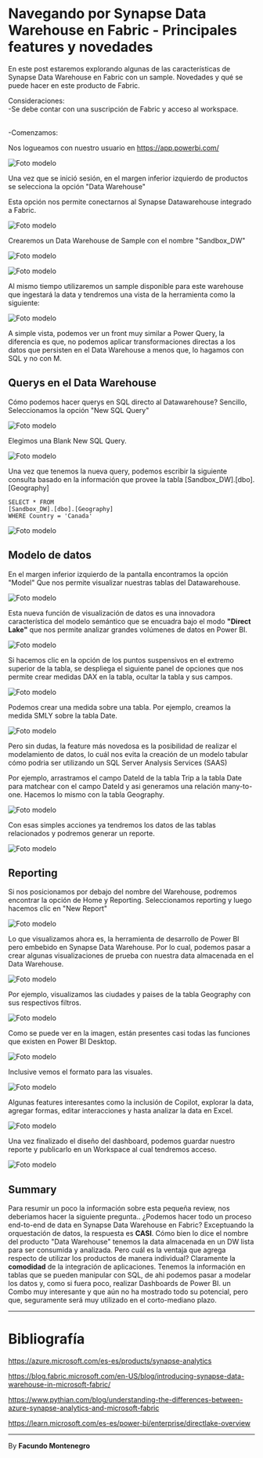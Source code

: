# Navegando por Synapse Data Warehouse en Fabric - Principales features y novedades


En este post estaremos explorando algunas de las características de Synapse Data Warehouse en Fabric con un sample. Novedades y qué se puede hacer en este producto de Fabric. 


Consideraciones:<br />
-Se debe contar con una suscripción de Fabric y acceso al workspace.<br />

<br />
-Comenzamos: <br />

Nos logueamos con nuestro usuario en https://app.powerbi.com/


![Foto modelo](captura6.png)

Una vez que se inició sesión, en el margen inferior izquierdo de productos se selecciona la opción "Data Warehouse"

Esta opción nos permite conectarnos al Synapse Datawarehouse integrado a Fabric.

![Foto modelo](captura2.png)

Crearemos un Data Warehouse de Sample con el nombre "Sandbox_DW"

![Foto modelo](captura3.png)

![Foto modelo](captura4.png)

Al mismo tiempo utilizaremos un sample disponible para este warehouse que ingestará la data y tendremos una vista de la herramienta como la siguiente:

![Foto modelo](captura5.png)

A simple vista, podemos ver un front muy similar a Power Query, la diferencia es que, no podemos aplicar transformaciones directas a los datos que persisten en el Data Warehouse a menos que, lo hagamos con SQL y no con M.

<h2>Querys en el Data Warehouse</h2>


Cómo podemos hacer querys en SQL directo al Datawarehouse? Sencillo, Seleccionamos la opción "New SQL Query"

![Foto modelo](captura7.png)

Elegimos una Blank New SQL Query.

![Foto modelo](captura8.png)

Una vez que tenemos la nueva query, podemos escribir la siguiente consulta basado en la información que provee la tabla [Sandbox_DW].[dbo].[Geography]
~~~
SELECT * FROM
[Sandbox_DW].[dbo].[Geography]
WHERE Country = 'Canada'
~~~

![Foto modelo](captura11.png)

<h2>Modelo de datos</h2>

En el margen inferior izquierdo de la pantalla encontramos la opción "Model" Que nos permite visualizar nuestras tablas del Datawarehouse.

![Foto modelo](captura12.png)

Esta nueva función de visualización de datos es una innovadora característica del modelo semántico que se encuadra bajo el modo **"Direct Lake"** que nos permite analizar grandes volúmenes de datos en Power BI.

![Foto modelo](captura12.png)

Si hacemos clic en la opción de los puntos suspensivos en el extremo superior de la tabla, se despliega el siguiente panel de opciones que nos permite crear medidas DAX  en la tabla, ocultar la tabla y sus campos.

![Foto modelo](captura13.png)

Podemos crear una medida sobre una tabla. Por ejemplo, creamos la medida SMLY sobre la tabla Date.

![Foto modelo](captura14.png)

Pero sin dudas, la feature más novedosa es la posibilidad de realizar el modelamiento de datos, lo cuál nos evita la creación de un modelo tabular cómo podria ser utilizando un SQL Server Analysis Services (SAAS)

Por ejemplo, arrastramos el campo DateId de la tabla Trip a la tabla Date para matchear con el campo DateId y asi generamos una relación many-to-one. Hacemos lo mismo con la tabla Geography.

![Foto modelo](captura24.png)

Con esas simples acciones ya tendremos los datos de las tablas relacionados y podremos generar un reporte.

![Foto modelo](captura21.png)

<h2>Reporting</h2>

Si nos posicionamos por debajo del nombre del Warehouse, podremos encontrar la opción de Home y Reporting. Seleccionamos reporting y luego hacemos clic en "New Report"

![Foto modelo](captura15.png)

Lo que visualizamos ahora es, la herramienta de desarrollo de Power BI pero embebido en Synapse Data Warehouse. Por lo cual, podemos pasar a crear algunas visualizaciones de prueba con nuestra data almacenada en el Data Warehouse.

![Foto modelo](captura16.png)

Por ejemplo, visualizamos las ciudades y paises de la tabla Geography con sus respectivos filtros.

![Foto modelo](captura17.png)

Como se puede ver en la imagen, están presentes casi todas las funciones que existen en Power BI Desktop.

![Foto modelo](captura25.png)

Inclusive vemos el formato para las visuales.

![Foto modelo](captura26.png)

Algunas features interesantes como la inclusión de Copilot, explorar la data, agregar formas, editar interacciones y hasta 
analizar la data en Excel.

![Foto modelo](captura27.png)

Una vez finalizado el diseño del dashboard, podemos guardar nuestro reporte y publicarlo en un Workspace al cual tendremos acceso.

![Foto modelo](captura28.png)


<h2>Summary</h2>

Para resumir un poco la información sobre esta pequeña review, nos deberiamos hacer la siguiente pregunta.. ¿Podemos hacer todo un proceso end-to-end de data en Synapse Data Warehouse en Fabric? Exceptuando la orquestación de datos, la respuesta es **CASI**. Cómo bien lo dice el nombre del producto "Data Warehouse" tenemos la data almacenada en un DW lista para ser consumida y analizada. Pero cuál es la ventaja que agrega respecto de utilizar los productos de manera individual? Claramente la **comodidad** de la integración de aplicaciones. Tenemos la información en tablas que se pueden manipular con SQL, de ahi podemos pasar a modelar los datos y, como si fuera poco, realizar Dashboards de Power BI. un Combo muy interesante y que aún no ha mostrado todo su potencial, pero que, seguramente será muy utilizado en el corto-mediano plazo.


----------------------------


# Bibliografía

https://azure.microsoft.com/es-es/products/synapse-analytics

https://blog.fabric.microsoft.com/en-US/blog/introducing-synapse-data-warehouse-in-microsoft-fabric/

https://www.pythian.com/blog/understanding-the-differences-between-azure-synapse-analytics-and-microsoft-fabric

https://learn.microsoft.com/es-es/power-bi/enterprise/directlake-overview

---

By **Facundo Montenegro**
